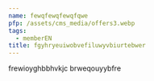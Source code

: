 ```yaml
---
name: fewqfewqfewqfqwe
pfp: /assets/cms_media/offers3.webp
tags:
  - memberEN
title: fgyhryeuiwobvefiluwyvbiurtebwer
---
```

frewioyghbbhvkjc brweqouyybfre